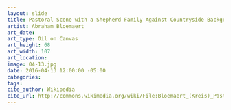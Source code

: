 ```yaml
---
layout: slide
title: Pastoral Scene with a Shepherd Family Against Countryside Background
artist: Abraham Bloemaert
art_date:
art_type: Oil on Canvas
art_height: 68
art_width: 107
art_location:
image: 04-13.jpg
date: 2016-04-13 12:00:00 -05:00
categories:
tags:
cite_author: Wikipedia
cite_url: http://commons.wikimedia.org/wiki/File:Bloemaert_(Kreis)_Pastorale_Szene.jpg
---
```

